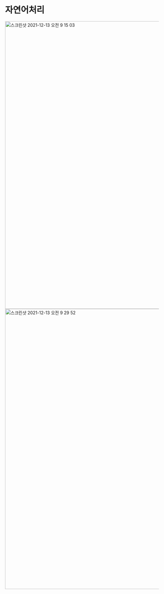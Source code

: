 # 자연어처리
<img width="942" alt="스크린샷 2021-12-13 오전 9 15 03" src="https://user-images.githubusercontent.com/89058117/145735469-0b64591d-7bbd-4fca-8631-02f1c0c80eef.png">

<img width="918" alt="스크린샷 2021-12-13 오전 9 29 52" src="https://user-images.githubusercontent.com/89058117/145736131-99efaff3-6ac8-48ba-ba4f-cd3e8a8da9dd.png">
